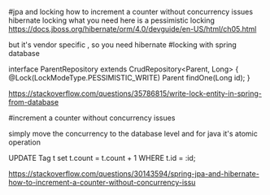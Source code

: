 #jpa and locking how to increment a counter without concurrency issues
hibernate locking
what you need here is a pessimistic locking 
https://docs.jboss.org/hibernate/orm/4.0/devguide/en-US/html/ch05.html

but it's vendor specific , so you need hibernate 
#locking with spring database

interface ParentRepository extends CrudRepository<Parent, Long> {
  @Lock(LockModeType.PESSIMISTIC_WRITE)
  Parent findOne(Long id);
}

https://stackoverflow.com/questions/35786815/write-lock-entity-in-spring-from-database

#increment a counter without concurrency issues

simply move the concurrency to the database level and for java it's atomic operation

UPDATE Tag t set t.count = t.count + 1 WHERE t.id = :id;

https://stackoverflow.com/questions/30143594/spring-jpa-and-hibernate-how-to-increment-a-counter-without-concurrency-issu